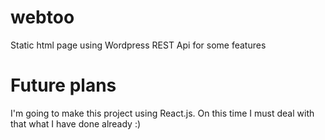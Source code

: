 # webtoo
Static html page using Wordpress REST Api for some features

# Future plans
I'm going to make this project using React.js. On this time I must deal with that what I have done already :)
